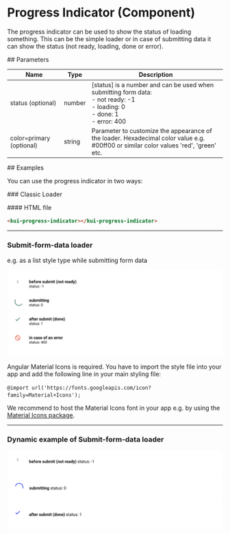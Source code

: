 # Progress Indicator (Component)

The progress indicator can be used to show the status of loading something.
This can be the simple loader or in case of submitting data it can show the status (not ready, loading, done or error).

## Parameters

Name | Type | Description
--- | --- | ---
status (optional) | number | [status] is a number and can be used when submitting form data: <br>- not ready: -1 <br> - loading: 0 <br> - done: 1 <br> - error: 400
color=primary (optional) | string | Parameter to customize the appearance of the loader. Hexadecimal color value e.g. #00ff00 or similar color values 'red', 'green' etc.

## Examples

You can use the progress indicator in two ways:

### Classic Loader

#### HTML file

```html
<kui-progress-indicator></kui-progress-indicator>
```

<!-- <iframe src="https://stackblitz.com/edit/mini-examples?embed=1&file=src/main.ts&hideExplorer=1&hideNavigation=1&view=preview" width="700px" height="300px"></iframe> -->

<hr>

### Submit-form-data loader

e.g. as a list style type while submitting form data

![Submit form data loader](../../../../assets/images/knora-ui/submit-form-data-loader.png)

Angular Material Icons is required. You have to import the style file into your app and add the following line in your main styling file:

`@import url('https://fonts.googleapis.com/icon?family=Material+Icons');`

We recommend to host the Material Icons font in your app e.g. by using the [Material Icons package](https://www.npmjs.com/package/material-icons).

<hr>

### Dynamic example of Submit-form-data loader

![Loader before submit stage](../../../../assets/images/knora-ui/loader-before-submit-status.png)
![Loader submitting stage](../../../../assets/images/knora-ui/loader-submitting-status.png)
![Loader after submit stage](../../../../assets/images/knora-ui/loader-after-submit-status.png)

